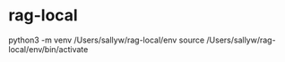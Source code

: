 # rag-local

python3 -m venv /Users/sallyw/rag-local/env
source /Users/sallyw/rag-local/env/bin/activate
